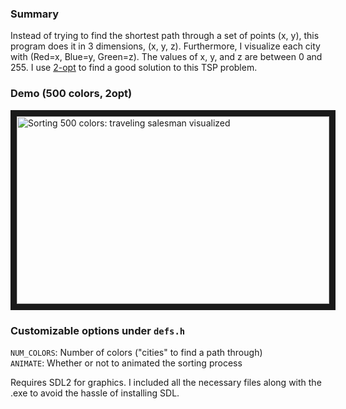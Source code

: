### Summary
Instead of trying to find the shortest path through a set of points (x, y), this program does it in 3 dimensions, (x, y, z). Furthermore, I visualize each city with (Red=x, Blue=y, Green=z). The values of x, y, and z are between 0 and 255. I use [2-opt](https://en.wikipedia.org/wiki/2-opt) to find a good solution to this TSP problem.

### Demo (500 colors, 2opt)
<a href="http://www.youtube.com/watch?feature=player_embedded&v=UTO_rdMlOIY
" target="_blank"><img src="http://img.youtube.com/vi/UTO_rdMlOIY/0.jpg" 
alt="Sorting 500 colors: traveling salesman visualized " width="500" height="300" border="10" /></a>

### Customizable options under `defs.h`  
`NUM_COLORS`: Number of colors ("cities" to find a path through)  
`ANIMATE`: Whether or not to animated the sorting process  

Requires SDL2 for graphics. I included all the necessary files along with the .exe to avoid the hassle of installing SDL.
